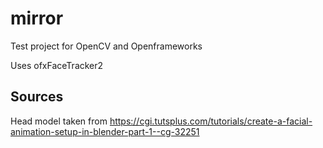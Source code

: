 # mirror
Test project for OpenCV and Openframeworks

Uses ofxFaceTracker2

## Sources
Head model taken from https://cgi.tutsplus.com/tutorials/create-a-facial-animation-setup-in-blender-part-1--cg-32251 
